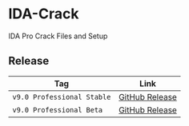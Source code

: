 # IDA-Crack
IDA Pro Crack Files and Setup

## Release
| Tag | Link |
| --  |  --  |
| `v9.0 Professional Stable` | [GitHub Release](https://github.com/UnknownOrg220758696/IDA-Crack/releases/tag/v9.0-Professional-Stable) |
| `v9.0 Professional Beta` | [GitHub Release](https://github.com/UnknownOrg220758696/IDA-Crack/releases/tag/v9.0-Professional-Beta) |

